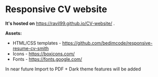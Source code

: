 # Responsive CV website

**It's hosted on** https://ravil99.github.io/CV-website/ .

**Assets:**

- HTML/CSS templates - https://github.com/bedimcode/responsive-resume-cv-smith
- Icons - https://boxicons.com/
- Fonts - https://fonts.google.com/

In near future Import to PDF + Dark theme features will be added
